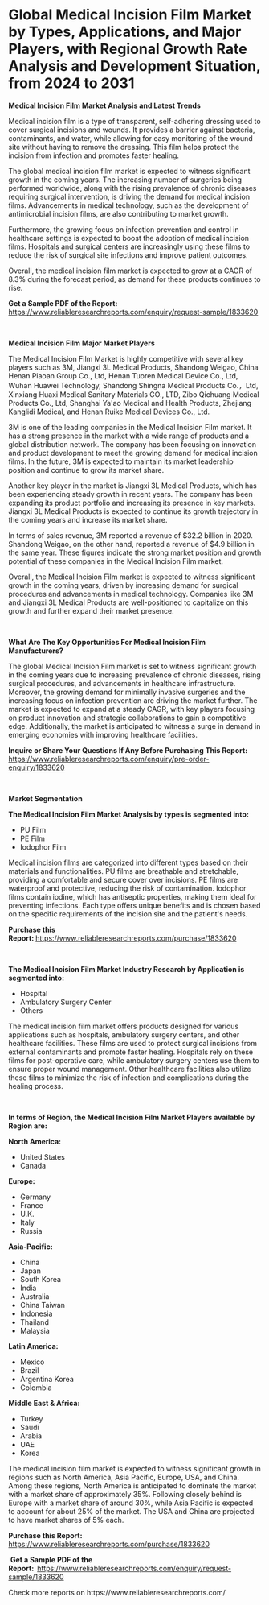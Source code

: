 <p><h1>Global Medical Incision Film Market by Types, Applications, and Major Players, with Regional Growth Rate Analysis and Development Situation, from 2024 to 2031</h1></p><p><strong>Medical Incision Film Market Analysis and Latest Trends</strong></p>
<p><p>Medical incision film is a type of transparent, self-adhering dressing used to cover surgical incisions and wounds. It provides a barrier against bacteria, contaminants, and water, while allowing for easy monitoring of the wound site without having to remove the dressing. This film helps protect the incision from infection and promotes faster healing.</p><p>The global medical incision film market is expected to witness significant growth in the coming years. The increasing number of surgeries being performed worldwide, along with the rising prevalence of chronic diseases requiring surgical intervention, is driving the demand for medical incision films. Advancements in medical technology, such as the development of antimicrobial incision films, are also contributing to market growth.</p><p>Furthermore, the growing focus on infection prevention and control in healthcare settings is expected to boost the adoption of medical incision films. Hospitals and surgical centers are increasingly using these films to reduce the risk of surgical site infections and improve patient outcomes.</p><p>Overall, the medical incision film market is expected to grow at a CAGR of 8.3% during the forecast period, as demand for these products continues to rise.</p></p>
<p><strong>Get a Sample PDF of the Report:&nbsp;</strong> <a href="https://www.reliableresearchreports.com/enquiry/request-sample/1833620">https://www.reliableresearchreports.com/enquiry/request-sample/1833620</a></p>
<p>&nbsp;</p>
<p><strong>Medical Incision Film Major Market Players</strong></p>
<p><p>The Medical Incision Film Market is highly competitive with several key players such as 3M, Jiangxi 3L Medical Products, Shandong Weigao, China Henan Piaoan Group Co., Ltd, Henan Tuoren Medical Device Co., Ltd, Wuhan Huawei Technology, Shandong Shingna Medical Products Co.，Ltd, Xinxiang Huaxi Medical Sanitary Materials CO., LTD, Zibo Qichuang Medical Products Co., Ltd, Shanghai Ya'ao Medical and Health Products, Zhejiang Kanglidi Medical, and Henan Ruike Medical Devices Co., Ltd.</p><p>3M is one of the leading companies in the Medical Incision Film market. It has a strong presence in the market with a wide range of products and a global distribution network. The company has been focusing on innovation and product development to meet the growing demand for medical incision films. In the future, 3M is expected to maintain its market leadership position and continue to grow its market share.</p><p>Another key player in the market is Jiangxi 3L Medical Products, which has been experiencing steady growth in recent years. The company has been expanding its product portfolio and increasing its presence in key markets. Jiangxi 3L Medical Products is expected to continue its growth trajectory in the coming years and increase its market share.</p><p>In terms of sales revenue, 3M reported a revenue of $32.2 billion in 2020. Shandong Weigao, on the other hand, reported a revenue of $4.9 billion in the same year. These figures indicate the strong market position and growth potential of these companies in the Medical Incision Film market.</p><p>Overall, the Medical Incision Film market is expected to witness significant growth in the coming years, driven by increasing demand for surgical procedures and advancements in medical technology. Companies like 3M and Jiangxi 3L Medical Products are well-positioned to capitalize on this growth and further expand their market presence.</p></p>
<p>&nbsp;</p>
<p><strong>What Are The Key Opportunities For Medical Incision Film Manufacturers?</strong></p>
<p><p>The global Medical Incision Film market is set to witness significant growth in the coming years due to increasing prevalence of chronic diseases, rising surgical procedures, and advancements in healthcare infrastructure. Moreover, the growing demand for minimally invasive surgeries and the increasing focus on infection prevention are driving the market further. The market is expected to expand at a steady CAGR, with key players focusing on product innovation and strategic collaborations to gain a competitive edge. Additionally, the market is anticipated to witness a surge in demand in emerging economies with improving healthcare facilities.</p></p>
<p><strong>Inquire or Share Your Questions If Any Before Purchasing This Report:</strong> <a href="https://www.reliableresearchreports.com/enquiry/pre-order-enquiry/1833620">https://www.reliableresearchreports.com/enquiry/pre-order-enquiry/1833620</a></p>
<p>&nbsp;</p>
<p><strong>Market Segmentation</strong></p>
<p><strong>The Medical Incision Film Market Analysis by types is segmented into:</strong></p>
<p><ul><li>PU Film</li><li>PE Film</li><li>Iodophor Film</li></ul></p>
<p><p>Medical incision films are categorized into different types based on their materials and functionalities. PU films are breathable and stretchable, providing a comfortable and secure cover over incisions. PE films are waterproof and protective, reducing the risk of contamination. Iodophor films contain iodine, which has antiseptic properties, making them ideal for preventing infections. Each type offers unique benefits and is chosen based on the specific requirements of the incision site and the patient's needs.</p></p>
<p><strong>Purchase this Report:&nbsp;</strong><a href="https://www.reliableresearchreports.com/purchase/1833620">https://www.reliableresearchreports.com/purchase/1833620</a></p>
<p>&nbsp;</p>
<p><strong>The Medical Incision Film Market Industry Research by Application is segmented into:</strong></p>
<p><ul><li>Hospital</li><li>Ambulatory Surgery Center</li><li>Others</li></ul></p>
<p><p>The medical incision film market offers products designed for various applications such as hospitals, ambulatory surgery centers, and other healthcare facilities. These films are used to protect surgical incisions from external contaminants and promote faster healing. Hospitals rely on these films for post-operative care, while ambulatory surgery centers use them to ensure proper wound management. Other healthcare facilities also utilize these films to minimize the risk of infection and complications during the healing process.</p></p>
<p>&nbsp;</p>
<p><strong>In terms of Region, the Medical Incision Film Market Players available by Region are:</strong></p>
<p>
    <p> <strong> North America: </strong>
        <ul>
            <li>United States</li>
            <li>Canada</li>
        </ul>
        </p> 
    <p> <strong> Europe: </strong>
        <ul>
            <li>Germany</li>
            <li>France</li>
            <li>U.K.</li>
            <li>Italy</li>
            <li>Russia</li>
        </ul>
        </p> 
    <p> <strong> Asia-Pacific: </strong>
        <ul>
            <li>China</li>
            <li>Japan</li>
            <li>South Korea</li>
            <li>India</li>
            <li>Australia</li>
            <li>China Taiwan</li>
            <li>Indonesia</li>
            <li>Thailand</li>
            <li>Malaysia</li>
        </ul>
        </p> 
    <p> <strong> Latin America: </strong>
        <ul>
            <li>Mexico</li>
            <li>Brazil</li>
            <li>Argentina Korea</li>
            <li>Colombia</li>
        </ul>
        </p> 
    <p> <strong> Middle East & Africa: </strong>
        <ul>
            <li>Turkey</li>
            <li>Saudi</li>
            <li>Arabia</li>
            <li>UAE</li>
            <li>Korea</li>
        </ul>
    </p>
    </p>
<p><p>The medical incision film market is expected to witness significant growth in regions such as North America, Asia Pacific, Europe, USA, and China. Among these regions, North America is anticipated to dominate the market with a market share of approximately 35%. Following closely behind is Europe with a market share of around 30%, while Asia Pacific is expected to account for about 25% of the market. The USA and China are projected to have market shares of 5% each.</p></p>
<p><strong>Purchase this Report: </strong><a href="https://www.reliableresearchreports.com/purchase/1833620">https://www.reliableresearchreports.com/purchase/1833620</a></p>
<p>&nbsp;<strong>Get a Sample PDF of the Report:&nbsp;&nbsp;</strong><a href="https://www.reliableresearchreports.com/enquiry/request-sample/1833620">https://www.reliableresearchreports.com/enquiry/request-sample/1833620</a></p>
<p><strong></strong></p>
<p>Check more reports on https://www.reliableresearchreports.com/</p>